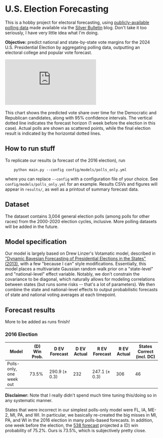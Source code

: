 # U.S. Election Forecasting

This is a hobby project for electoral forecasting, using [publicly-available polling data](https://www.natesilver.net/p/pollster-ratings-silver-bulletin) made available via the [Silver Bulletin](https://www.natesilver.net/) blog. Don't take it too seriously, I have very little idea what I'm doing. 

**Objective:** predict national and state-by-state vote margins for the 2024 U.S. Presidential Election by aggregating polling data, outputting an electoral college and popular vote forecast.

![National Forecast](https://github.com/tchang1997/us_election_forecasting/blob/main/US_2016_forecast.pdf)

This chart shows the predicted vote share over time for the Democratic and Republican candidates, along with 95% confidence intervals. The vertical dotted line indicates the forecast horizon (1 week before the election in this case). Actual polls are shown as scattered points, while the final election result is indicated by the horizontal dotted lines.

## How to run stuff

To replicate our results (a forecast of the 2016 election), run
```
    python main.py --config config/models/polls_only.yml
```
where you can replace `--config` with a configuration file of your choice. See `config/models/polls_only.yml` for an example. Results CSVs and figures will appear in `results/`, as well as a printout of summary forecast data.

## Dataset

The dataset contains 3,004 general election polls (among polls for other races) from the 2000-2020 election cycles, inclusive. More polling datasets will be added in the future.

## Model specification

Our model is largely based on Drew Linzer's Votamatic model, described in ["Dynamic Bayesian Forecasting of Presidential Elections in the States" (2013)](https://votamatic.org/wp-content/uploads/2013/07/Linzer-JASA13.pdf), with a few "because I can" style modifications. Essentially, this model places a multivariate Gaussian random walk prior on a "state-level" and "national-level" effect variable. Notably, we don't constrain the covariance to be diagonal, which naturally allows for modeling correlations between states (but runs some risks -- that's a lot of parameters). We then combine the state and national-level effects to output probabilistic forecasts of state and national voting averages at each timepoint.

## Forecast results

More to be added as runs finish!

### 2016 Election 

|Model|(D) Win Prob.|D EV Forecast|D EV Actual|R EV Forecast|R EV Actual|States Correct (incl. DC)|
|----|----|----|----|----|----|----|
|Polls-only, one week out|73.5%|290.9 (± 0.3)|232|247.1 (± 0.3)|306|46|

**Disclaimer:** Note that I really didn't spend much time tuning this/doing so in any systematic manner.

States that were incorrect in our simplest polls-only model were FL, IA, ME-2, MI, PA, and WI. In particular, we basically re-created the big misses in MI, PA, and WI in the 2016 election in many polls-based forecasts. In addition, one week before the election, the [538 forecast](https://projects.fivethirtyeight.com/2016-election-forecast/) projected a (D) win probability of 75.2%. Ours is 73.5%, which is subjectively pretty close.

